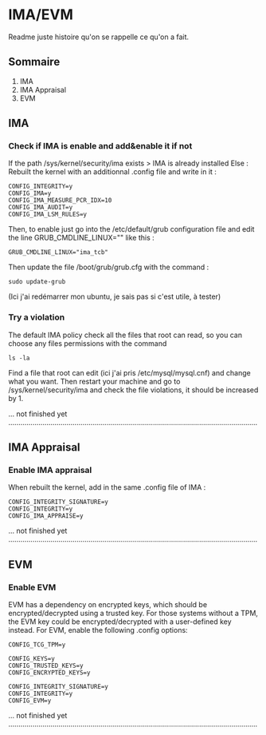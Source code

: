 # IMA/EVM

Readme juste histoire qu'on se rappelle ce qu'on a fait.

## Sommaire

1) IMA
2) IMA Appraisal
3) EVM

## IMA

### Check if IMA is enable and add&enable it if not

If the path /sys/kernel/security/ima exists > IMA is already installed
Else : Rebuilt the kernel with an additionnal .config file and write in it :
```
CONFIG_INTEGRITY=y
CONFIG_IMA=y
CONFIG_IMA_MEASURE_PCR_IDX=10
CONFIG_IMA_AUDIT=y
CONFIG_IMA_LSM_RULES=y
```

Then, to enable just go into the /etc/default/grub configuration file and edit the line GRUB_CMDLINE_LINUX="" like this :
```
GRUB_CMDLINE_LINUX="ima_tcb"
```

Then update the file /boot/grub/grub.cfg with the command :
```
sudo update-grub
```

(Ici j'ai redémarrer mon ubuntu, je sais pas si c'est utile, à tester)

### Try a violation

The default IMA policy check all the files that root can read, so you can choose any files permissions with the command
```
ls -la
```

Find a file that root can edit (ici j'ai pris /etc/mysql/mysql.cnf) and change what you want.
Then restart your machine and go to /sys/kernel/security/ima and check the file violations, it should be increased by 1.

... not finished yet ............................................................................................................................

## IMA Appraisal

### Enable IMA appraisal

When rebuilt the kernel, add in the same .config file of IMA :
```
CONFIG_INTEGRITY_SIGNATURE=y
CONFIG_INTEGRITY=y
CONFIG_IMA_APPRAISE=y
```

... not finished yet ............................................................................................................................

## EVM

### Enable EVM

EVM has a dependency on encrypted keys, which should be encrypted/decrypted using a trusted key. 
For those systems without a TPM, the EVM key could be encrypted/decrypted with a user-defined key instead. 
For EVM, enable the following .config options:
```
CONFIG_TCG_TPM=y

CONFIG_KEYS=y
CONFIG_TRUSTED_KEYS=y
CONFIG_ENCRYPTED_KEYS=y

CONFIG_INTEGRITY_SIGNATURE=y
CONFIG_INTEGRITY=y
CONFIG_EVM=y
```

... not finished yet ............................................................................................................................